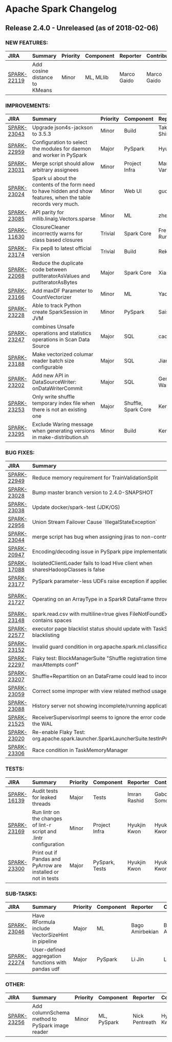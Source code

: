 
<!---
# Licensed to the Apache Software Foundation (ASF) under one
# or more contributor license agreements.  See the NOTICE file
# distributed with this work for additional information
# regarding copyright ownership.  The ASF licenses this file
# to you under the Apache License, Version 2.0 (the
# "License"); you may not use this file except in compliance
# with the License.  You may obtain a copy of the License at
#
#     http://www.apache.org/licenses/LICENSE-2.0
#
# Unless required by applicable law or agreed to in writing, software
# distributed under the License is distributed on an "AS IS" BASIS,
# WITHOUT WARRANTIES OR CONDITIONS OF ANY KIND, either express or implied.
# See the License for the specific language governing permissions and
# limitations under the License.
-->
# Apache Spark Changelog

## Release 2.4.0 - Unreleased (as of 2018-02-06)



### NEW FEATURES:

| JIRA | Summary | Priority | Component | Reporter | Contributor |
|:---- |:---- | :--- |:---- |:---- |:---- |
| [SPARK-22119](https://issues.apache.org/jira/browse/SPARK-22119) | Add cosine distance to KMeans |  Minor | ML, MLlib | Marco Gaido | Marco Gaido |


### IMPROVEMENTS:

| JIRA | Summary | Priority | Component | Reporter | Contributor |
|:---- |:---- | :--- |:---- |:---- |:---- |
| [SPARK-23043](https://issues.apache.org/jira/browse/SPARK-23043) | Upgrade json4s-jackson to 3.5.3 |  Minor | Build | Takako Shimamoto | Takako Shimamoto |
| [SPARK-22959](https://issues.apache.org/jira/browse/SPARK-22959) | Configuration to select the modules for daemon and worker in PySpark |  Major | PySpark | Hyukjin Kwon | Hyukjin Kwon |
| [SPARK-23031](https://issues.apache.org/jira/browse/SPARK-23031) | Merge script should allow arbitrary assignees |  Minor | Project Infra | Marcelo Vanzin | Imran Rashid |
| [SPARK-23024](https://issues.apache.org/jira/browse/SPARK-23024) | Spark ui about the contents of the form need to have hidden and show features, when the table records very much. |  Minor | Web UI | guoxiaolongzte | guoxiaolongzte |
| [SPARK-23085](https://issues.apache.org/jira/browse/SPARK-23085) | API parity for mllib.linalg.Vectors.sparse |  Minor | ML | zhengruifeng | zhengruifeng |
| [SPARK-11630](https://issues.apache.org/jira/browse/SPARK-11630) | ClosureCleaner incorrectly warns for class based closures |  Trivial | Spark Core | Frens Jan Rumph | Rekha Joshi |
| [SPARK-23174](https://issues.apache.org/jira/browse/SPARK-23174) | Fix pep8 to latest official version |  Trivial | Build | Rekha Joshi | Rekha Joshi |
| [SPARK-22068](https://issues.apache.org/jira/browse/SPARK-22068) | Reduce the duplicate code between putIteratorAsValues and putIteratorAsBytes |  Major | Spark Core | Xianyang Liu | Xianyang Liu |
| [SPARK-23166](https://issues.apache.org/jira/browse/SPARK-23166) | Add maxDF Parameter to CountVectorizer |  Minor | ML | Yacine Mazari | Yacine Mazari |
| [SPARK-23228](https://issues.apache.org/jira/browse/SPARK-23228) | Able to track Python create SparkSession in JVM |  Minor | PySpark | Saisai Shao | Saisai Shao |
| [SPARK-23247](https://issues.apache.org/jira/browse/SPARK-23247) | combines Unsafe operations and statistics operations in Scan Data Source |  Major | SQL | caoxuewen | caoxuewen |
| [SPARK-23188](https://issues.apache.org/jira/browse/SPARK-23188) | Make vectorized columar reader batch size configurable |  Major | SQL | Jiang Xingbo | Jiang Xingbo |
| [SPARK-23202](https://issues.apache.org/jira/browse/SPARK-23202) | Add new API in DataSourceWriter: onDataWriterCommit |  Major | SQL | Gengliang Wang | Gengliang Wang |
| [SPARK-23253](https://issues.apache.org/jira/browse/SPARK-23253) | Only write shuffle temporary index file when there is not an existing one |  Major | Shuffle, Spark Core | Kent Yao | Kent Yao |
| [SPARK-23295](https://issues.apache.org/jira/browse/SPARK-23295) | Exclude Waring message when generating versions  in make-distribution.sh |  Minor | Build | Kent Yao | Kent Yao |


### BUG FIXES:

| JIRA | Summary | Priority | Component | Reporter | Contributor |
|:---- |:---- | :--- |:---- |:---- |:---- |
| [SPARK-22949](https://issues.apache.org/jira/browse/SPARK-22949) | Reduce memory requirement for TrainValidationSplit |  Critical | ML | Bago Amirbekian | Bago Amirbekian |
| [SPARK-23028](https://issues.apache.org/jira/browse/SPARK-23028) | Bump master branch version to 2.4.0-SNAPSHOT |  Major | Build | Xiao Li | Xiao Li |
| [SPARK-23038](https://issues.apache.org/jira/browse/SPARK-23038) | Update docker/spark-test (JDK/OS) |  Minor | Tests | Dongjoon Hyun | Dongjoon Hyun |
| [SPARK-22956](https://issues.apache.org/jira/browse/SPARK-22956) | Union Stream Failover Cause \`IllegalStateException\` |  Major | Structured Streaming | Li Yuanjian | Li Yuanjian |
| [SPARK-23044](https://issues.apache.org/jira/browse/SPARK-23044) | merge script has bug when assigning jiras to non-contributors |  Minor | Project Infra | Imran Rashid | Imran Rashid |
| [SPARK-20947](https://issues.apache.org/jira/browse/SPARK-20947) | Encoding/decoding issue in PySpark pipe implementation |  Major | PySpark | Xiaozhe Wang | Xiaozhe Wang |
| [SPARK-17088](https://issues.apache.org/jira/browse/SPARK-17088) | IsolatedClientLoader fails to load Hive client when sharesHadoopClasses is false |  Minor | SQL | Marcelo Vanzin | Marcelo Vanzin |
| [SPARK-23177](https://issues.apache.org/jira/browse/SPARK-23177) | PySpark parameter-less UDFs raise exception if applied after distinct |  Major | PySpark | Jakub Wasikowski | Liang-Chi Hsieh |
| [SPARK-21727](https://issues.apache.org/jira/browse/SPARK-21727) | Operating on an ArrayType in a SparkR DataFrame throws error |  Major | SparkR | Neil Alexander McQuarrie | Neil Alexander McQuarrie |
| [SPARK-23148](https://issues.apache.org/jira/browse/SPARK-23148) | spark.read.csv with multiline=true gives FileNotFoundException if path contains spaces |  Major | SQL | Bogdan Raducanu | Henry Robinson |
| [SPARK-22577](https://issues.apache.org/jira/browse/SPARK-22577) | executor page blacklist status should update with TaskSet level blacklisting |  Major | Scheduler | Thomas Graves | Attila Zsolt Piros |
| [SPARK-23152](https://issues.apache.org/jira/browse/SPARK-23152) | Invalid guard condition in org.apache.spark.ml.classification.Classifier |  Minor | ML, MLlib | Matthew Tovbin | Matthew Tovbin |
| [SPARK-22297](https://issues.apache.org/jira/browse/SPARK-22297) | Flaky test: BlockManagerSuite "Shuffle registration timeout and maxAttempts conf" |  Minor | Spark Core, Tests | Marcelo Vanzin | Mark Petruska |
| [SPARK-23207](https://issues.apache.org/jira/browse/SPARK-23207) | Shuffle+Repartition on an DataFrame could lead to incorrect answers |  Blocker | SQL | Jiang Xingbo | Jiang Xingbo |
| [SPARK-23059](https://issues.apache.org/jira/browse/SPARK-23059) | Correct some improper with view related method usage |  Minor | SQL, Tests | xubo245 | xubo245 |
| [SPARK-23088](https://issues.apache.org/jira/browse/SPARK-23088) | History server not showing incomplete/running applications |  Minor | Spark Core, Web UI | paul mackles | paul mackles |
| [SPARK-21525](https://issues.apache.org/jira/browse/SPARK-21525) | ReceiverSupervisorImpl seems to ignore the error code when writing to the WAL |  Major | DStreams | Mark Grover | Marcelo Vanzin |
| [SPARK-23020](https://issues.apache.org/jira/browse/SPARK-23020) | Re-enable Flaky Test: org.apache.spark.launcher.SparkLauncherSuite.testInProcessLauncher |  Blocker | Tests | Sameer Agarwal | Marcelo Vanzin |
| [SPARK-23306](https://issues.apache.org/jira/browse/SPARK-23306) | Race condition in TaskMemoryManager |  Minor | Spark Core | Zhan Zhang | Zhan Zhang |


### TESTS:

| JIRA | Summary | Priority | Component | Reporter | Contributor |
|:---- |:---- | :--- |:---- |:---- |:---- |
| [SPARK-16139](https://issues.apache.org/jira/browse/SPARK-16139) | Audit tests for leaked threads |  Major | Tests | Imran Rashid | Gabor Somogyi |
| [SPARK-23169](https://issues.apache.org/jira/browse/SPARK-23169) | Run lintr on the changes of lint-r script and .lintr configuration |  Minor | Project Infra | Hyukjin Kwon | Hyukjin Kwon |
| [SPARK-23300](https://issues.apache.org/jira/browse/SPARK-23300) | Print out if Pandas and PyArrow are installed or not in tests |  Major | PySpark, Tests | Hyukjin Kwon | Hyukjin Kwon |


### SUB-TASKS:

| JIRA | Summary | Priority | Component | Reporter | Contributor |
|:---- |:---- | :--- |:---- |:---- |:---- |
| [SPARK-23046](https://issues.apache.org/jira/browse/SPARK-23046) | Have RFormula include VectorSizeHint in pipeline |  Major | ML | Bago Amirbekian | Bago Amirbekian |
| [SPARK-22274](https://issues.apache.org/jira/browse/SPARK-22274) | User-defined aggregation functions with pandas udf |  Major | PySpark | Li Jin | Li Jin |


### OTHER:

| JIRA | Summary | Priority | Component | Reporter | Contributor |
|:---- |:---- | :--- |:---- |:---- |:---- |
| [SPARK-23256](https://issues.apache.org/jira/browse/SPARK-23256) | Add columnSchema method to PySpark image reader |  Minor | ML, PySpark | Nick Pentreath | Hyukjin Kwon |



